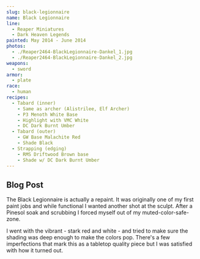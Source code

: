 ```yaml
---
slug: black-legionnaire
name: Black Legionnaire
line:
  - Reaper Miniatures
  - Dark Heaven Legends
painted: May 2014 - June 2014
photos:
  - ./Reaper2464-BlackLegionnaire-Dankel_1.jpg
  - ./Reaper2464-BlackLegionnaire-Dankel_2.jpg
weapons:
  - sword
armor:
  - plate
race:
  - human
recipes:
  - Tabard (inner)
    - Same as archer (Alistrilee, Elf Archer)
    - P3 Menoth White Base
    - Highlight with VMC White
    - DC Dark Burnt Umber
  - Tabard (outer)
    - GW Base Malachite Red
    - Shade Black
  - Strapping (edging)
    - RMS Driftwood Brown base
    - Shade w/ DC Dark Burnt Umber
---
```


## Blog Post

The Black Legionnaire is actually a repaint. It was originally one of my first paint jobs and while functional I wanted another shot at the sculpt. After a Pinesol soak and scrubbing I forced myself out of my muted-color-safe-zone.

I went with the vibrant - stark red and white - and tried to make sure the shading was deep enough to make the colors pop. There's a few imperfections that mark this as a tabletop quality piece but I was satisfied with how it turned out.

